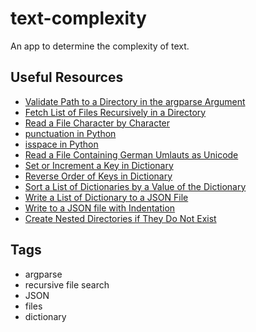 # text-complexity

An app to determine the complexity of text.

## Useful Resources

* [Validate Path to a Directory in the argparse Argument](https://stackoverflow.com/questions/38834378/path-to-a-directory-as-argparse-argument)
* [Fetch List of Files Recursively in a Directory](https://stackoverflow.com/questions/3964681/find-all-files-in-a-directory-with-extension-txt-in-python)
* [Read a File Character by Character](http://www.java2s.com/Code/Python/File/Openafileandreadcharbychar.htm)
* [punctuation in Python](https://www.geeksforgeeks.org/string-punctuation-in-python/)
* [isspace in Python](https://www.geeksforgeeks.org/python-string-isspace-method/)
* [Read a File Containing German Umlauts as Unicode](https://stackoverflow.com/questions/22137613/python-open-and-read-a-file-containing-german-umlauts-as-unicode)
* [Set or Increment a Key in Dictionary](https://www.kite.com/python/answers/how-to-increment-a-value-in-a-dictionary-in-python)
* [Reverse Order of Keys in Dictionary](https://stackoverflow.com/questions/5455606/how-to-reverse-order-of-keys-in-python-dict)
* [Sort a List of Dictionaries by a Value of the Dictionary](https://stackoverflow.com/questions/72899/how-do-i-sort-a-list-of-dictionaries-by-a-value-of-the-dictionary)
* [Write a List of Dictionary to a JSON File](https://stackoverflow.com/questions/21525328/python-converting-a-list-of-dictionaries-to-json)
* [Write to a JSON file with Indentation](https://stackabuse.com/reading-and-writing-json-to-a-file-in-python/)
* [Create Nested Directories if They Do Not Exist](https://stackoverflow.com/questions/273192/how-can-i-safely-create-a-nested-directory)

## Tags

- argparse
- recursive file search
- JSON
- files
- dictionary
